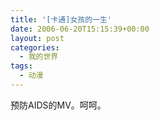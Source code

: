 ```yaml
---
title: '[卡通]女孩的一生'
date: 2006-06-20T15:15:39+00:00
layout: post
categories:
  - 我的世界
tags:
  - 动漫
---
```


预防AIDS的MV。呵呵。